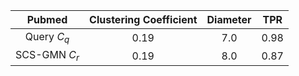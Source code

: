 | Pubmed | Clustering Coefficient | Diameter |  TPR |
|:-------:|:----------------------:|:--------:|:----:|
|  Query $C_q$ |          0.19          |   7.0   | 0.98 |
| SCS-GMN $C_r$|          0.19          |   8.0   | 0.87 |
